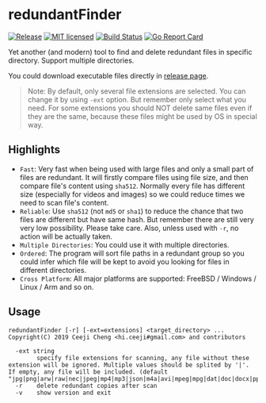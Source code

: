 # redundantFinder

[![Release][3]][4] [![MIT licensed][5]][6] [![Build Status][1]][2] [![Go Report Card][7]][8]

[1]: https://travis-ci.org/ceeji/redundantFinder.svg?branch=master
[2]: https://travis-ci.org/ceeji/redundantFinder
[3]: http://github-release-version.herokuapp.com/github/ceeji/redundantFinder/release.svg?style=flat
[4]: https://github.com/ceeji/redundantFinder/releases
[5]: https://img.shields.io/dub/l/vibe-d.svg
[6]: LICENSE
[7]: https://goreportcard.com/badge/github.com/ceeji/redundantFinder
[8]: https://goreportcard.com/report/github.com/ceeji/redundantFinder

Yet another (and modern) tool to find and delete redundant files in specific directory. Support multiple directories.

You could download executable files directly in [release page](https://github.com/ceeji/redundantFinder/releases).

> Note: By default, only several file extensions are selected. You can change it by using `-ext` option. But remember only select what you need. For some extensions you should NOT delete same files even if they are the same, because these files might be used by OS in special way.

## Highlights
- `Fast`: Very fast when being used with large files and only a small part of files are redundant. It will firstly compare files using file size, and then compare file's content using `sha512`. Normally every file has different size (especially for videos and images) so we could reduce times we need to scan file's content.
- `Reliable`: Use `sha512` (not `md5` or `sha1`) to reduce the chance that two files are different but have same hash. But remember there are still very very low possibility. Please take care. Also, unless used with `-r`, no action will be actually taken.
- `Multiple Directories`: You could use it with multiple directories.
- `Ordered`: The program will sort file paths in a redundant group so you could infer which file will be kept to avoid you looking for files in different directories.
- `Cross Platform`: All major platforms are supported: FreeBSD / Windows / Linux / Arm and so on.

## Usage

```shell
redundantFinder [-r] [-ext=extensions] <target_directory> ...
Copyright(C) 2019 Ceeji Cheng <hi.ceeji#gmail.com> and contributors

  -ext string
        specify file extensions for scanning, any file without these extension will be ignored. Multiple values should be splited by '|'. If empty, any file will be included. (default "jpg|png|arw|raw|nec|jpeg|mp4|mp3|json|m4a|avi|mpeg|mpg|dat|doc|docx|ppt|pptx|db|txt|zip|gz|bz|7z|tar|rar|bzip|iso|pkg|wav")
  -r    delete redundant copies after scan
  -v    show version and exit
```
